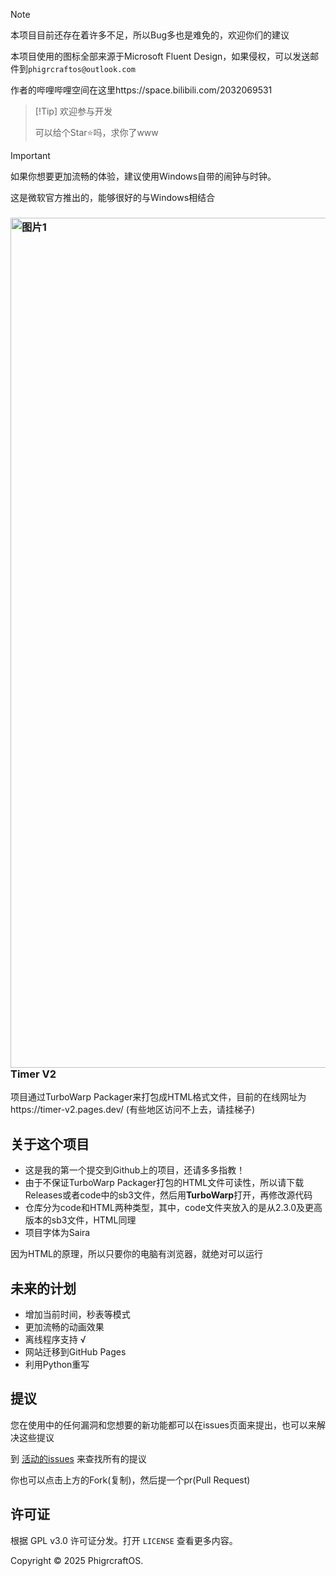 > [!Note]
> 本项目目前还存在着许多不足，所以Bug多也是难免的，欢迎你们的建议
>
> 本项目使用的图标全部来源于Microsoft Fluent Design，如果侵权，可以发送邮件到`phigrcraftos@outlook.com`
>
> 作者的哔哩哔哩空间在这里https://space.bilibili.com/2032069531
>

>  [!Tip]
> 欢迎参与开发
>
> 可以给个Star⭐吗，求你了www

> [!IMPORTANT]
> 如果你想要更加流畅的体验，建议使用Windows自带的闹钟与时钟。
>
> 这是微软官方推出的，能够很好的与Windows相结合
<h3>
    <img width="3181" height="1360" alt="图片1" src="https://github.com/user-attachments/assets/573accd7-36ba-4502-bbfe-08f296fbb162" />
    Timer V2
</h3>

项目通过TurboWarp Packager来打包成HTML格式文件，目前的在线网址为https://timer-v2.pages.dev/  (有些地区访问不上去，请挂梯子)
</div>

## 关于这个项目
* 这是我的第一个提交到Github上的项目，还请多多指教！
* 由于不保证TurboWarp Packager打包的HTML文件可读性，所以请下载Releases或者code中的sb3文件，然后用**TurboWarp**打开，再修改源代码
* 仓库分为code和HTML两种类型，其中，code文件夹放入的是从2.3.0及更高版本的sb3文件，HTML同理
* 项目字体为Saira

因为HTML的原理，所以只要你的电脑有浏览器，就绝对可以运行

## 未来的计划

* 增加当前时间，秒表等模式
* 更加流畅的动画效果
* 离线程序支持 √
* 网站迁移到GitHub Pages
* 利用Python重写

## 提议
您在使用中的任何漏洞和您想要的新功能都可以在issues页面来提出，也可以来解决这些提议

到 [活动的issues](https://github.com/PhigrcraftOS/Timer/issues) 来查找所有的提议

你也可以点击上方的Fork(复制)，然后提一个pr(Pull Request)

## 许可证

根据 GPL v3.0 许可证分发。打开 `LICENSE` 查看更多内容。

Copyright © 2025 PhigrcraftOS.
